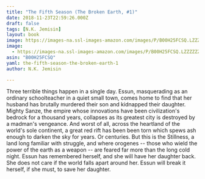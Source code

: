 ```yaml
---
title: "The Fifth Season (The Broken Earth, #1)"
date: 2018-11-23T22:59:26.000Z
draft: false
tags: [N.K. Jemisin]
layout: book
image: https://images-na.ssl-images-amazon.com/images/P/B00H25FCSQ.LZZZZZZZ.jpg
image: 
  - https://images-na.ssl-images-amazon.com/images/P/B00H25FCSQ.LZZZZZZZ.jpg
asin: "B00H25FCSQ"
yaml: the-fifth-season-the-broken-earth-1
author: N.K. Jemisin

---
```


Three terrible things happen in a single day. Essun, masquerading as an ordinary schoolteacher in a quiet small town, comes home to find that her husband has brutally murdered their son and kidnapped their daughter. Mighty Sanze, the empire whose innovations have been civilization's bedrock for a thousand years, collapses as its greatest city is destroyed by a madman's vengeance. And worst of all, across the heartland of the world's sole continent, a great red rift has been been torn which spews ash enough to darken the sky for years. Or centuries. But this is the Stillness, a land long familiar with struggle, and where orogenes -- those who wield the power of the earth as a weapon -- are feared far more than the long cold night. Essun has remembered herself, and she will have her daughter back. She does not care if the world falls apart around her. Essun will break it herself, if she must, to save her daughter.